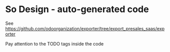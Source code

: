 # So Design - auto-generated code
See https://github.com/odoorganization/exporter/tree/export_presales_saas/exporter

Pay attention to the TODO tags inside the code
